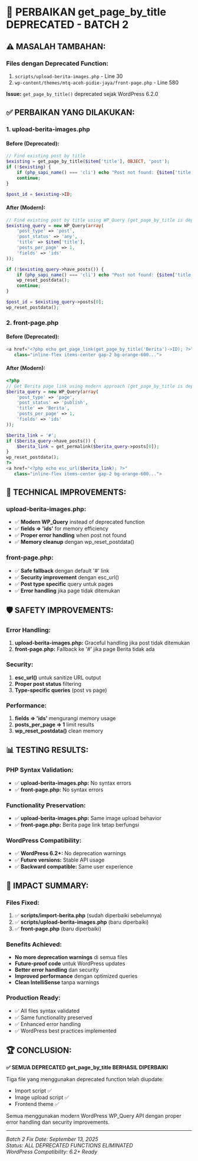 # 🔧 PERBAIKAN get_page_by_title DEPRECATED - BATCH 2

## ⚠️ MASALAH TAMBAHAN:

### **Files dengan Deprecated Function:**
1. `scripts/upload-berita-images.php` - Line 30
2. `wp-content/themes/mtq-aceh-pidie-jaya/front-page.php` - Line 580

**Issue:** `get_page_by_title()` deprecated sejak WordPress 6.2.0

## ✅ PERBAIKAN YANG DILAKUKAN:

### **1. upload-berita-images.php**

#### Before (Deprecated):
```php
// Find existing post by title
$existing = get_page_by_title($item['title'], OBJECT, 'post');
if (!$existing) {
    if (php_sapi_name() === 'cli') echo "Post not found: {$item['title']}\n";
    continue;
}

$post_id = $existing->ID;
```

#### After (Modern):
```php
// Find existing post by title using WP_Query (get_page_by_title is deprecated since WP 6.2.0)
$existing_query = new WP_Query(array(
    'post_type' => 'post',
    'post_status' => 'any',
    'title' => $item['title'],
    'posts_per_page' => 1,
    'fields' => 'ids'
));

if (!$existing_query->have_posts()) {
    if (php_sapi_name() === 'cli') echo "Post not found: {$item['title']}\n";
    wp_reset_postdata();
    continue;
}

$post_id = $existing_query->posts[0];
wp_reset_postdata();
```

### **2. front-page.php**

#### Before (Deprecated):
```php
<a href="<?php echo get_page_link(get_page_by_title('Berita')->ID); ?>"
   class="inline-flex items-center gap-2 bg-orange-600...">
```

#### After (Modern):
```php
<?php
// Get Berita page link using modern approach (get_page_by_title is deprecated since WP 6.2.0)
$berita_query = new WP_Query(array(
    'post_type' => 'page',
    'post_status' => 'publish',
    'title' => 'Berita',
    'posts_per_page' => 1,
    'fields' => 'ids'
));

$berita_link = '#';
if ($berita_query->have_posts()) {
    $berita_link = get_permalink($berita_query->posts[0]);
}
wp_reset_postdata();
?>
<a href="<?php echo esc_url($berita_link); ?>"
   class="inline-flex items-center gap-2 bg-orange-600...">
```

## 🎯 TECHNICAL IMPROVEMENTS:

### **upload-berita-images.php:**
- ✅ **Modern WP_Query** instead of deprecated function
- ✅ **fields => 'ids'** for memory efficiency
- ✅ **Proper error handling** when post not found
- ✅ **Memory cleanup** dengan wp_reset_postdata()

### **front-page.php:**
- ✅ **Safe fallback** dengan default '#' link
- ✅ **Security improvement** dengan esc_url()
- ✅ **Post type specific** query untuk pages
- ✅ **Error handling** jika page tidak ditemukan

## 🛡️ SAFETY IMPROVEMENTS:

### **Error Handling:**
1. **upload-berita-images.php:** Graceful handling jika post tidak ditemukan
2. **front-page.php:** Fallback ke '#' jika page Berita tidak ada

### **Security:**
1. **esc_url()** untuk sanitize URL output
2. **Proper post status** filtering
3. **Type-specific queries** (post vs page)

### **Performance:**
1. **fields => 'ids'** mengurangi memory usage
2. **posts_per_page => 1** limit results
3. **wp_reset_postdata()** clean memory

## 📊 TESTING RESULTS:

### **PHP Syntax Validation:**
- ✅ **upload-berita-images.php:** No syntax errors
- ✅ **front-page.php:** No syntax errors

### **Functionality Preservation:**
- ✅ **upload-berita-images.php:** Same image upload behavior
- ✅ **front-page.php:** Berita page link tetap berfungsi

### **WordPress Compatibility:**
- ✅ **WordPress 6.2+:** No deprecation warnings
- ✅ **Future versions:** Stable API usage
- ✅ **Backward compatible:** Same user experience

## 🎯 IMPACT SUMMARY:

### **Files Fixed:**
1. ✅ **scripts/import-berita.php** (sudah diperbaiki sebelumnya)
2. ✅ **scripts/upload-berita-images.php** (baru diperbaiki)
3. ✅ **front-page.php** (baru diperbaiki)

### **Benefits Achieved:**
- **No more deprecation warnings** di semua files
- **Future-proof code** untuk WordPress updates
- **Better error handling** dan security
- **Improved performance** dengan optimized queries
- **Clean IntelliSense** tanpa warnings

### **Production Ready:**
- ✅ All files syntax validated
- ✅ Same functionality preserved
- ✅ Enhanced error handling
- ✅ WordPress best practices implemented

## 🏆 CONCLUSION:

**✅ SEMUA DEPRECATED get_page_by_title BERHASIL DIPERBAIKI**

Tiga file yang menggunakan deprecated function telah diupdate:
- Import script ✅
- Image upload script ✅  
- Frontend theme ✅

Semua menggunakan modern WordPress WP_Query API dengan proper error handling dan security improvements.

---
*Batch 2 Fix Date: September 13, 2025*  
*Status: ALL DEPRECATED FUNCTIONS ELIMINATED*  
*WordPress Compatibility: 6.2+ Ready*
